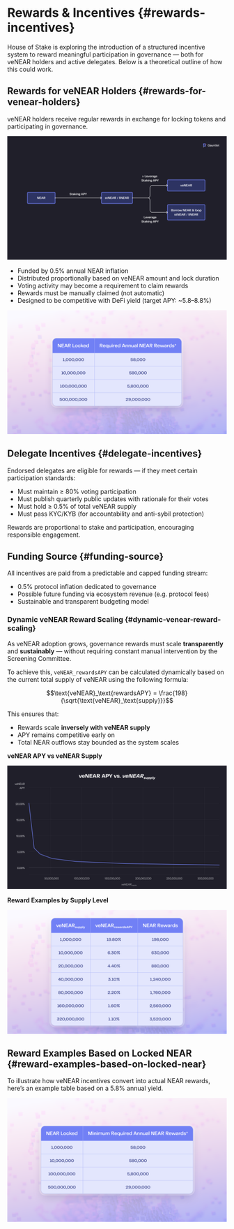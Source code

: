# Rewards & Incentives {#rewards-incentives}

House of Stake is exploring the introduction of a structured incentive system to reward meaningful participation in governance — both for veNEAR holders and active delegates.
Below is a theoretical outline of how this could work.

## Rewards for veNEAR Holders {#rewards-for-venear-holders}

veNEAR holders receive regular rewards in exchange for locking tokens and participating in governance.

![Alternative Opportunites Available for veNEAR Holders](assets/venear-holders.png)

- Funded by 0.5% annual NEAR inflation
- Distributed proportionally based on veNEAR amount and lock duration
- Voting activity may become a requirement to claim rewards
- Rewards must be manually claimed (not automatic)
- Designed to be competitive with DeFi yield (target APY: ~5.8–8.8%)

![Expected Rewards Expenditure when veNEAR scales](assets/venear-rewards.png)

## Delegate Incentives {#delegate-incentives}

Endorsed delegates are eligible for rewards — if they meet certain participation standards:

- Must maintain ≥ 80% voting participation
- Must publish quarterly public updates with rationale for their votes
- Must hold ≥ 0.5% of total veNEAR supply
- Must pass KYC/KYB (for accountability and anti-sybil protection)

Rewards are proportional to stake and participation, encouraging responsible engagement.

## Funding Source {#funding-source}

All incentives are paid from a predictable and capped funding stream:

- 0.5% protocol inflation dedicated to governance
- Possible future funding via ecosystem revenue (e.g. protocol fees)
- Sustainable and transparent budgeting model

### Dynamic veNEAR Reward Scaling {#dynamic-venear-reward-scaling}

As veNEAR adoption grows, governance rewards must scale **transparently** and **sustainably** — without requiring constant manual intervention by the Screening Committee.

To achieve this, `veNEAR_rewardsAPY` can be calculated dynamically based on the current total supply of veNEAR using the following formula:

```math
\text{veNEAR}_\text{rewardsAPY} = \frac{198}{\sqrt{\text{veNEAR}_\text{supply}}}
```

This ensures that:

- Rewards scale **inversely with veNEAR supply**
- APY remains competitive early on
- Total NEAR outflows stay bounded as the system scales

**veNEAR APY vs veNEAR Supply**

![Determining APY by veNEAR Supply 1](assets/venear-apy-vs-supply.png)

**Reward Examples by Supply Level**

![Determining APY by veNEAR Supply 2](assets/venear-apy.png)

## Reward Examples Based on Locked NEAR {#reward-examples-based-on-locked-near}

To illustrate how veNEAR incentives convert into actual NEAR rewards, here’s an example table based on a 5.8% annual yield.

![Rewards](assets/rewards-5.png)
